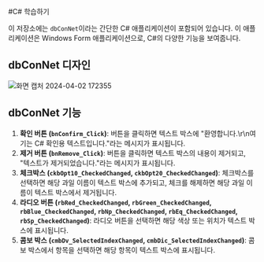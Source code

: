 #C# 학습하기

이 저장소에는 `dbConNet`이라는 간단한 C# 애플리케이션이 포함되어 있습니다. 이 애플리케이션은 Windows Form 애플리케이션으로, C#의 다양한 기능을 보여줍니다.

## dbConNet 디자인

![화면 캡처 2024-04-02 172355](https://github.com/sika7492/inteledge/assets/154478957/05047311-d429-4d74-9742-dfdb47ed8474)

## dbConNet 기능

1. **확인 버튼 (`bnConfirm_Click`)**: 버튼을 클릭하면 텍스트 박스에 "환영합니다.\r\n여기는 C# 확인용 텍스트입니다."라는 메시지가 표시됩니다.
2. **제거 버튼 (`bnRemove_Click`)**: 버튼을 클릭하면 텍스트 박스의 내용이 제거되고, "텍스트가 제거되었습니다."라는 메시지가 표시됩니다.
3. **체크박스 (`ckbOpt10_CheckedChanged`, `ckbOpt20_CheckedChanged`)**: 체크박스를 선택하면 해당 과일 이름이 텍스트 박스에 추가되고, 체크를 해제하면 해당 과일 이름이 텍스트 박스에서 제거됩니다.
4. **라디오 버튼 (`rbRed_CheckedChanged`, `rbGreen_CheckedChanged`, `rbBlue_CheckedChanged`, `rbNp_CheckedChanged`, `rbEq_CheckedChanged`, `rbSp_CheckedChanged`)**: 라디오 버튼을 선택하면 해당 색상 또는 위치가 텍스트 박스에 표시됩니다.
5. **콤보 박스 (`cmbDv_SelectedIndexChanged`, `cmbDic_SelectedIndexChanged`)**: 콤보 박스에서 항목을 선택하면 해당 항목이 텍스트 박스에 표시됩니다.
